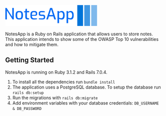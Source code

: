 
<img src="app/assets/images/logo.png" alt="NotesApp Logo" style="margin: 0 auto; max-width: 300px">


NotesApp is a Ruby on Rails application that allows users to store notes. This application intends to show some of the OWASP Top 10 vulnerabilities and how to mitigate them. 

## Getting Started 

NotesApp is running on Ruby 3.1.2 and Rails 7.0.4.

1. To install all the dependencies run `bundle install`
2. The application uses a PostgreSQL database. To setup the database run `rails db:setup` 
3. Run the migrations with `rails db:migrate` 
4. Add environment variables with your database credentials: `DB_USERNAME & DB_PASSWORD`









